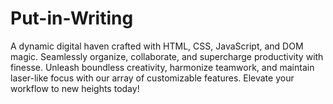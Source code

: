 # Put-in-Writing
A dynamic digital haven crafted with HTML, CSS, JavaScript, and DOM magic. Seamlessly organize, collaborate, and supercharge productivity with finesse. Unleash boundless creativity, harmonize teamwork, and maintain laser-like focus with our array of customizable features. Elevate your workflow to new heights today!
